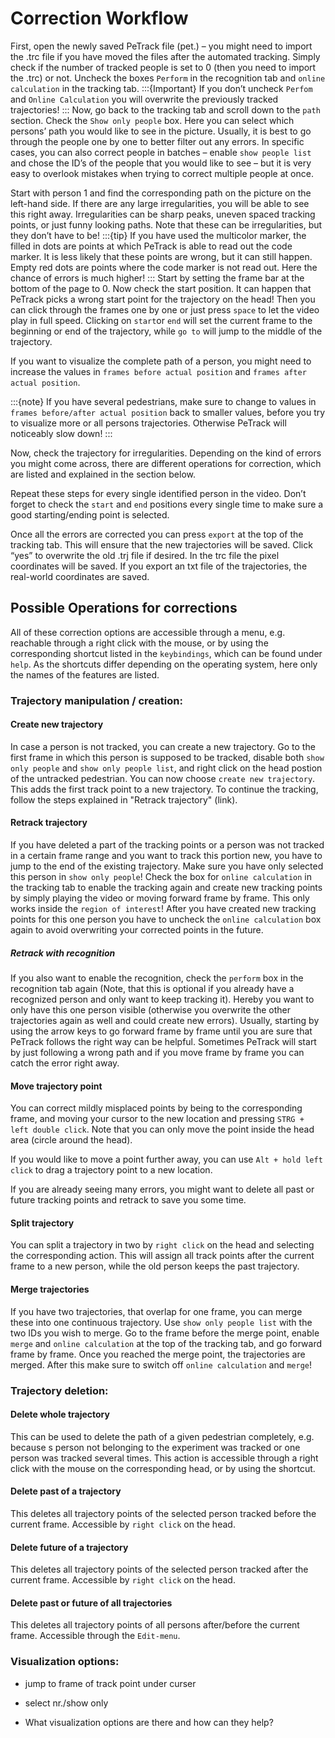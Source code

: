 # Correction Workflow
First, open the newly saved PeTrack file (pet.) – you might need to import the .trc file if you have moved the files after the automated tracking. Simply check if the number of tracked people is set to 0 (then you need to import the .trc) or not.
Uncheck the boxes `Perform` in the recognition tab and `online calculation` in the tracking tab.
 :::{Important}
If you don’t uncheck `Perfom` and `Online Calculation` you will overwrite the previously tracked trajectories!
:::
Now, go back to the tracking tab and scroll down to the `path` section. Check the `Show only people` box. Here you can select which persons’ path you would like to see in the picture. Usually, it is best to go through the people one by one to better filter out any errors. In specific cases, you can also correct people in batches – enable `show people list` and chose the ID’s of the people that you would like to see – but it is very easy to overlook mistakes when trying to correct multiple people at once.

Start with person 1 and find the corresponding path on the picture on the left-hand side. If there are any large irregularities, you will be able to see this right away. Irregularities can be sharp peaks, uneven spaced tracking points, or just funny looking paths. Note that these can be irregularities, but they don’t have to be!
:::{tip}
If you have used the multicolor marker, the filled in dots are points at which PeTrack is able to read out the code marker. It is less likely that these points are wrong, but it can still happen. Empty red dots are points where the code marker is not read out. Here the chance of errors is much higher!
:::
Start by setting the frame bar at the bottom of the page to 0. Now check the start position. It can happen that PeTrack picks a wrong start point for the trajectory on the head! Then you can click through the frames one by one or just press `space` to let the video play in full speed. Clicking on `start`or `end` will set the current frame to the beginning or end of the trajectory, while `go to` will jump to the middle of the trajectory.

If you want to visualize the complete path of a person, you might need to increase the values in `frames before actual position` and `frames after actual position`.

 :::{note}
If you have several pedestrians, make sure to change to values in `frames before/after actual position` back to smaller values, before you try to visualize more or all persons trajectories. Otherwise PeTrack will noticeably slow down!
:::

Now, check the trajectory for irregularities. Depending on the kind of errors you might come across, there are different operations for correction, which are listed and explained in the section below.  

Repeat these steps for every single identified person in the video. Don’t forget to check the `start` and `end` positions every single time to make sure a good starting/ending point is selected. 

Once all the errors are corrected you can press `export` at the top of the tracking tab. This will ensure that the new trajectories will be saved. Click “yes” to overwrite the old .trj file if desired. In the trc file the pixel coordinates will be saved. If you export an txt file of the trajectories, the real-world coordinates are saved. 
<!--  
:::{note}
You need to disable the `show only people` box to ensure all trajectories are included in the export.
:::
-->

## Possible Operations for corrections
All of these correction options are accessible through a menu, e.g. reachable through a right click with the mouse, or by using the corresponding shortcut listed in the `keybindings`, which can be found under `help`. As the shortcuts differ depending on the operating system, here only the names of the features are listed. 
<!-- insert image of keybinding? Once it is readable...   -->

### Trajectory manipulation / creation:
#### Create new trajectory
In case a person is not tracked, you can create a new trajectory. Go to the first frame in which this person is supposed to be tracked, disable both `show only people` and `show only people list`, and right click on the head postion of the untracked pedestrian. You can now choose `create new trajectory`. This adds the first track point to a new trajectory. To continue the tracking, follow the steps explained in "Retrack trajectory" (link).

#### Retrack trajectory
If you have deleted a part of the tracking points or a person was not tracked in a certain frame range and you want to track this portion new, you have to jump to the end of the existing trajectory. Make sure you have only selected this person in `show only people`! Check the box for `online calculation` in the tracking tab to enable the tracking again and create new tracking points by simply playing the video or moving forward frame by frame.  This only works inside the `region of interest`! After you have created new tracking points for this one person you have to uncheck the `online calculation` box again to avoid overwriting your corrected points in the future.
##### Retrack with recognition
If you also want to enable the recognition, check the `perform` box in the recognition tab again (Note, that this is optional if you already have a recognized person and only want to keep tracking it). Hereby you want to only have this one person visible (otherwise you overwrite the other trajectories again as well and could create new errors). Usually, starting by using the arrow keys to go forward frame by frame until you are sure that PeTrack follows the right way can be helpful. Sometimes PeTrack will start by just following a wrong path and if you move frame by frame you can catch the error right away.

#### Move trajectory point
You can correct mildly  misplaced points by being to the corresponding frame,  and moving your cursor to the new location and pressing `STRG + left double click`. Note that you can only move the point inside the head area (circle around the head).
 
If you would like to move a point further away, you can use `Alt + hold left click` to drag a trajectory point to a new location.

If you are already seeing many errors, you might want to delete all past or future tracking points and retrack to save you some time.


#### Split trajectory
You can split a trajectory in two by `right click` on the head and selecting the corresponding action. This will assign all track points after the current frame to a new person, while the old person keeps the past trajectory. 

#### Merge trajectories
If you have two trajectories, that overlap for one frame, you can merge these into one continuous trajectory. Use `show only people list` with the two IDs you wish to merge. Go to the frame before the merge point, enable `merge` and `online calculation` at the top of the tracking tab, and go forward frame by frame. Once you reached the merge point, the trajectories are merged. After this make sure to switch off `online calculation` and `merge`!

### Trajectory deletion:
#### Delete whole trajectory
This can be used to delete the path of a given pedestrian completely, e.g. because s person not belonging to the experiment was tracked or one person was tracked several times. This action is accessible through a right click with the mouse on the corresponding head, or by using the shortcut.  

#### Delete past of a trajectory
This deletes all trajectory points of the selected person tracked before the current frame. Accessible by `right click` on the head.
#### Delete future of a trajectory
This deletes all trajectory points of the selected person tracked after the current frame. Accessible by `right click` on the head.
#### Delete past or future of all trajectories
This deletes all trajectory points of all persons  after/before the current frame. Accessible through the `Edit-menu`. 


### Visualization options:
- jump to frame of track point under curser 

 - select nr./show only
- What visualization options are there and how can they help?